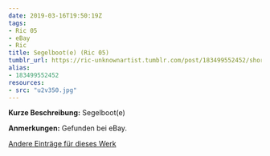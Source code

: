 ```yaml
---
date: 2019-03-16T19:50:19Z
tags:
- Ric 05
- eBay
- Ric
title: Segelboot(e) (Ric 05)
tumblr_url: https://ric-unknownartist.tumblr.com/post/183499552452/short-description-sailing-boat-notes-found-on
alias:
- 183499552452
resources:
- src: "u2v350.jpg"
---
```


**Kurze Beschreibung:** Segelboot(e)

**Anmerkungen:** Gefunden bei eBay.

[Andere Einträge für dieses Werk](/tags/Ric-05)
